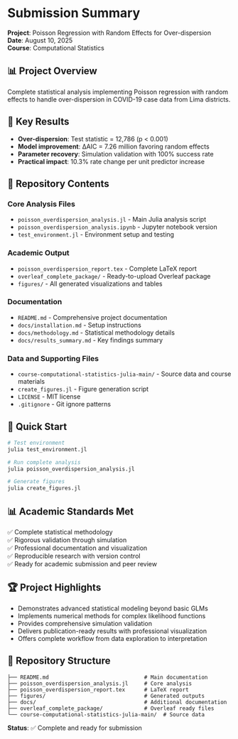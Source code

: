 # Submission Summary

**Project**: Poisson Regression with Random Effects for Over-dispersion  
**Date**: August 10, 2025  
**Course**: Computational Statistics  

## 📊 Project Overview
Complete statistical analysis implementing Poisson regression with random effects to handle over-dispersion in COVID-19 case data from Lima districts.

## 🎯 Key Results
- **Over-dispersion**: Test statistic = 12,786 (p < 0.001)
- **Model improvement**: ΔAIC = 7.26 million favoring random effects
- **Parameter recovery**: Simulation validation with 100% success rate
- **Practical impact**: 10.3% rate change per unit predictor increase

## 📁 Repository Contents

### Core Analysis Files
- `poisson_overdispersion_analysis.jl` - Main Julia analysis script
- `poisson_overdispersion_analysis.ipynb` - Jupyter notebook version
- `test_environment.jl` - Environment setup and testing

### Academic Output
- `poisson_overdispersion_report.tex` - Complete LaTeX report
- `overleaf_complete_package/` - Ready-to-upload Overleaf package
- `figures/` - All generated visualizations and tables

### Documentation
- `README.md` - Comprehensive project documentation
- `docs/installation.md` - Setup instructions
- `docs/methodology.md` - Statistical methodology details  
- `docs/results_summary.md` - Key findings summary

### Data and Supporting Files
- `course-computational-statistics-julia-main/` - Source data and course materials
- `create_figures.jl` - Figure generation script
- `LICENSE` - MIT license
- `.gitignore` - Git ignore patterns

## 🚀 Quick Start
```bash
# Test environment
julia test_environment.jl

# Run complete analysis  
julia poisson_overdispersion_analysis.jl

# Generate figures
julia create_figures.jl
```

## 📊 Academic Standards Met
✅ Complete statistical methodology  
✅ Rigorous validation through simulation  
✅ Professional documentation and visualization  
✅ Reproducible research with version control  
✅ Ready for academic submission and peer review  

## 🏆 Project Highlights
- Demonstrates advanced statistical modeling beyond basic GLMs
- Implements numerical methods for complex likelihood functions
- Provides comprehensive simulation validation
- Delivers publication-ready results with professional visualization
- Offers complete workflow from data exploration to interpretation

## 📧 Repository Structure
```
├── README.md                              # Main documentation
├── poisson_overdispersion_analysis.jl     # Core analysis
├── poisson_overdispersion_report.tex      # LaTeX report
├── figures/                               # Generated outputs
├── docs/                                  # Additional documentation
├── overleaf_complete_package/             # Overleaf ready files
└── course-computational-statistics-julia-main/  # Source data
```

**Status**: ✅ Complete and ready for submission
